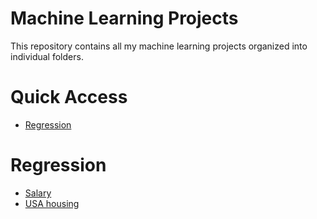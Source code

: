 # Machine Learning Projects

This repository contains all my machine learning projects organized into individual folders.

# Quick Access

- [Regression](#regression)

# Regression

- [Salary](https://github.com/hopedeveloper08/machine_learning/tree/master/projects/salary.ipynb)
- [USA housing](https://github.com/hopedeveloper08/machine_learning/tree/master/projects/regression/usa_housing.ipynb)
